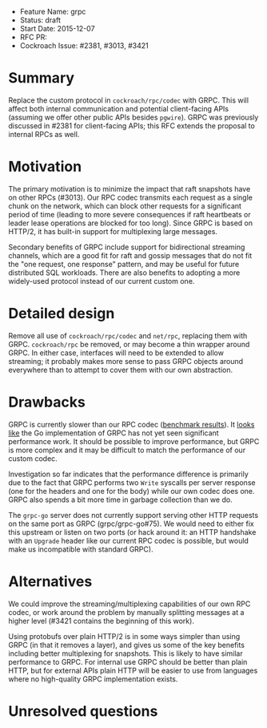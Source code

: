 - Feature Name: grpc
- Status: draft
- Start Date: 2015-12-07
- RFC PR:
- Cockroach Issue: #2381, #3013, #3421

# Summary

Replace the custom protocol in `cockroach/rpc/codec` with GRPC. This
will affect both internal communication and potential client-facing
APIs (assuming we offer other public APIs besides `pgwire`). GRPC was
previously discussed in #2381 for client-facing APIs; this RFC extends
the proposal to internal RPCs as well.

# Motivation

The primary motivation is to minimize the impact that raft snapshots
have on other RPCs (#3013). Our RPC codec transmits each request as a
single chunk on the network, which can block other requests for a
significant period of time (leading to more severe consequences if
raft heartbeats or leader lease operations are blocked for too long).
Since GRPC is based on HTTP/2, it has built-in support for
multiplexing large messages.

Secondary benefits of GRPC include support for bidirectional streaming
channels, which are a good fit for raft and gossip messages that do
not fit the "one request, one response" pattern, and may be useful for
future distributed SQL workloads. There are also benefits to adopting
a more widely-used protocol instead of our current custom one.

# Detailed design

Remove all use of `cockroach/rpc/codec` and `net/rpc`, replacing them
with GRPC. `cockroach/rpc` be removed, or may become a thin wrapper
around GRPC. In either case, interfaces will need to be extended to
allow streaming; it probably makes more sense to pass GRPC objects
around everywhere than to attempt to cover them with our own
abstraction.

# Drawbacks

GRPC is currently slower than our RPC codec ([benchmark results](
https://github.com/cockroachdb/rpc-bench)). It
[looks like](https://github.com/grpc/grpc-go/issues/89) the Go
implementation of GRPC has not yet seen significant performance work.
It should be possible to improve performance, but GRPC is more complex
and it may be difficult to match the performance of our custom codec.

Investigation so far indicates that the performance difference is
primarily due to the fact that GRPC performs two `Write` syscalls per
server response (one for the headers and one for the body) while our
own codec does one. GRPC also spends a bit more time in garbage
collection than we do.

The `grpc-go` server does not currently support serving other HTTP
requests on the same port as GRPC (grpc/grpc-go#75). We would need to
either fix this upstream or listen on two ports (or hack around it: an
HTTP handshake with an `Upgrade` header like our current RPC codec is
possible, but would make us incompatible with standard GRPC).

# Alternatives

We could improve the streaming/multiplexing capabilities of our own
RPC codec, or work around the problem by manually splitting messages
at a higher level (#3421 contains the beginning of this work).

Using protobufs over plain HTTP/2 is in some ways simpler than using
GRPC (in that it removes a layer), and gives us some of the key
benefits including better multiplexing for snapshots. This is likely
to have similar performance to GRPC. For internal use GRPC should be
better than plain HTTP, but for external APIs plain HTTP will be
easier to use from languages where no high-quality GRPC implementation
exists.

# Unresolved questions
